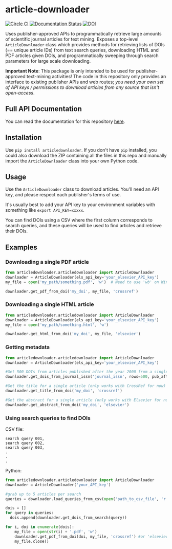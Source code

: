 article-downloader
==================
[![Circle CI](https://circleci.com/gh/olivettigroup/article-downloader.svg?style=svg&circle-token=c5aed981b2738abfba780c85e74c89a11c8debe6)](https://circleci.com/gh/olivettigroup/article-downloader) [![Documentation Status](https://readthedocs.org/projects/article-downloader/badge/?version=latest)](https://readthedocs.org/projects/article-downloader/?badge=latest) [![DOI](https://zenodo.org/badge/19479/eddotman/article-downloader.svg)](https://zenodo.org/badge/latestdoi/19479/eddotman/article-downloader)


Uses publisher-approved APIs to programmatically retrieve large amounts of scientific journal articles for text mining.
Exposes a top-level `ArticleDownloader` class which provides methods for retrieving lists of DOIs (== unique article IDs) from text search queries, downloading HTML and PDF articles given DOIs, and programmatically sweeping through search parameters for large scale downloading.

**Important Note**: This package is only intended to be used for publisher-approved text-mining activities! The code in this repository only provides an interface to existing publisher APIs and web routes; *you need your own set of API keys / permissions to download articles from any source that isn't open-access*.

## Full API Documentation
You can read the documentation for this repository [here](http://article-downloader.readthedocs.io/en/latest/articledownloader.articledownloader.html).

## Installation
Use `pip install articledownloader`. If you don't have `pip` installed, you could also download the ZIP containing all the files in this repo and manually import the `ArticleDownloader` class into your own Python code.

## Usage
Use the `ArticleDownloader` class to download articles. You'll need an API key, and please respect each publisher's terms of use.

It's usually best to add your API key to your environment variables with something like `export API_KEY=xxxxx`.

You can find DOIs using a CSV where the first column corresponds to search queries, and these queries will be used to find articles and retrieve their DOIs.

## Examples

### Downloading a single PDF article

```python
from articledownloader.articledownloader import ArticleDownloader
downloader = ArticleDownloader(els_api_key='your_elsevier_API_key')
my_file = open('my_path/something.pdf', 'w')  # Need to use 'wb' on Windows

downloader.get_pdf_from_doi('my_doi', my_file, 'crossref')
```

### Downloading a single HTML article

```python
from articledownloader.articledownloader import ArticleDownloader
downloader = ArticleDownloader(els_api_key='your_elsevier_API_key')
my_file = open('my_path/something.html', 'w')

downloader.get_html_from_doi('my_doi', my_file, 'elsevier')
```

### Getting metadata

```python
from articledownloader.articledownloader import ArticleDownloader
downloader = ArticleDownloader(els_api_key='your_elsevier_API_key')

#Get 500 DOIs from articles published after the year 2000 from a single journal
downloader.get_dois_from_journal_issn('journal_issn', rows=500, pub_after=2000)

#Get the title for a single article (only works with CrossRef for now)
downloader.get_title_from_doi('my_doi', 'crossref')

#Get the abstract for a single article (only works with Elsevier for now)
downloader.get_abstract_from_doi('my_doi', 'elsevier')
```

### Using search queries to find DOIs
CSV file:

    search query 001,
    search query 002,
    search query 003,
    .
    .
    .

Python:
```python
from articledownloader.articledownloader import ArticleDownloader
downloader = ArticleDownloader('your_API_key')

#grab up to 5 articles per search
queries = downloader.load_queries_from_csv(open('path_to_csv_file', 'r'))

dois = []
for query in queries:
  dois.append(downloader.get_dois_from_search(query))

for i, doi in enumerate(dois):
    my_file = open(str(i) + '.pdf', 'w')
    downloader.get_pdf_from_doi(doi, my_file, 'crossref') #or 'elsevier'
    my_file.close()
```
